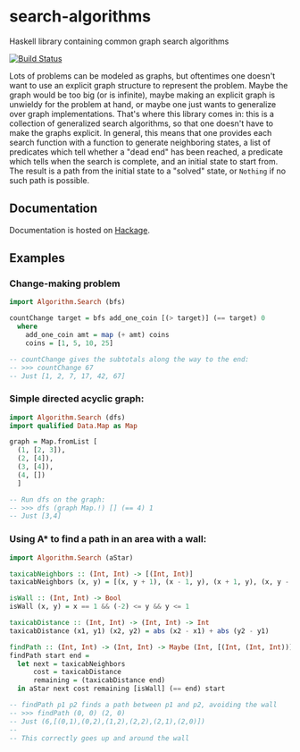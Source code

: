 # search-algorithms
Haskell library containing common graph search algorithms

[![Build Status](https://travis-ci.org/devonhollowood/search-algorithms.svg?branch=master)](https://travis-ci.org/devonhollowood/search-algorithms)

Lots of problems can be modeled as graphs, but oftentimes one doesn't want to use an explicit graph structure to represent the problem. Maybe the graph would be too big (or is infinite), maybe making an explicit graph is unwieldy for the problem at hand, or maybe one just wants to generalize over graph implementations. That's where this library comes in: this is a collection of generalized search algorithms, so that one doesn't have to make the graphs explicit. In general, this means that one provides each search function with a function to generate neighboring states, a list of predicates which tell whether a "dead end" has been reached, a predicate which tells when the search is complete, and an initial state to start from. The result is a path from the initial state to a "solved" state, or `Nothing` if no such path is possible.

## Documentation
Documentation is hosted on [Hackage](http://hackage.haskell.org/package/search-algorithms).

## Examples
### Change-making problem
```haskell
import Algorithm.Search (bfs)

countChange target = bfs add_one_coin [(> target)] (== target) 0
  where
    add_one_coin amt = map (+ amt) coins
    coins = [1, 5, 10, 25]

-- countChange gives the subtotals along the way to the end:
-- >>> countChange 67
-- Just [1, 2, 7, 17, 42, 67]
```

### Simple directed acyclic graph:
```haskell
import Algorithm.Search (dfs)
import qualified Data.Map as Map

graph = Map.fromList [
  (1, [2, 3]),
  (2, [4]),
  (3, [4]),
  (4, [])
  ]

-- Run dfs on the graph:
-- >>> dfs (graph Map.!) [] (== 4) 1
-- Just [3,4]
```

### Using A* to find a path in an area with a wall:
```haskell
import Algorithm.Search (aStar)

taxicabNeighbors :: (Int, Int) -> [(Int, Int)]
taxicabNeighbors (x, y) = [(x, y + 1), (x - 1, y), (x + 1, y), (x, y - 1)]

isWall :: (Int, Int) -> Bool
isWall (x, y) = x == 1 && (-2) <= y && y <= 1

taxicabDistance :: (Int, Int) -> (Int, Int) -> Int
taxicabDistance (x1, y1) (x2, y2) = abs (x2 - x1) + abs (y2 - y1)

findPath :: (Int, Int) -> (Int, Int) -> Maybe (Int, [(Int, (Int, Int))])
findPath start end =
  let next = taxicabNeighbors
      cost = taxicabDistance
      remaining = (taxicabDistance end)
  in aStar next cost remaining [isWall] (== end) start

-- findPath p1 p2 finds a path between p1 and p2, avoiding the wall
-- >>> findPath (0, 0) (2, 0)
-- Just (6,[(0,1),(0,2),(1,2),(2,2),(2,1),(2,0)])
--
-- This correctly goes up and around the wall
```
